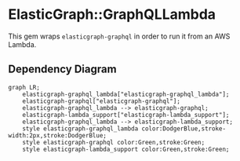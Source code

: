 # ElasticGraph::GraphQLLambda

This gem wraps `elasticgraph-graphql` in order to run it from an AWS Lambda.

## Dependency Diagram

```mermaid
graph LR;
    elasticgraph-graphql_lambda["elasticgraph-graphql_lambda"];
    elasticgraph-graphql["elasticgraph-graphql"];
    elasticgraph-graphql_lambda --> elasticgraph-graphql;
    elasticgraph-lambda_support["elasticgraph-lambda_support"];
    elasticgraph-graphql_lambda --> elasticgraph-lambda_support;
    style elasticgraph-graphql_lambda color:DodgerBlue,stroke-width:2px,stroke:DodgerBlue;
    style elasticgraph-graphql color:Green,stroke:Green;
    style elasticgraph-lambda_support color:Green,stroke:Green;
```
